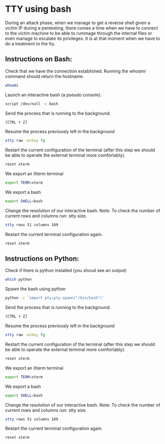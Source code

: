# TTY using bash

During an attack phase, when we manage to get a reverse shell given a victim IP during a pentesting, there comes a time when we have to connect to the victim machine to be able to rummage through the internal files or even manage to escalate its privileges. It is at that moment when we have to do a treatment to the tty.

## Instructions on Bash:
Check that we have the connection established. Running the *whoami* command should return the hostname.
```bash
whoami
```
Launch an interactive bash (a pseudo console).

```bash
script /dev/null -c bash
```
Send the process that is running to the background.

```bash
[CTRL + Z]
```
Resume the process previously left in the background

```bash
stty raw -echo; fg
```
Restart the current configuration of the terminal (after this step we should be able to operate the external terminal more comfortably).

```bash
reset xterm
```
We export an Xterm terminal

```bash
export TERM=xterm
```
We export a bash

```bash
export SHELL=bash
```
Change the resolution of our interactive bash. Note: To check the number of current rows and columns run: stty size.
```bash
stty rows 51 columns 189
```
Restart the current terminal configuration again.
```bash
reset xterm
```

## Instructions on Python:
Check if there is python installed (you shoud see an output)
```bash
which python
```
Spawn the bash using python
```bash
python -c 'import pty;pty.spawn("/bin/bash")'
```
Send the process that is running to the background.

```bash
[CTRL + Z]
```
Resume the process previously left in the background

```bash
stty raw -echo; fg
```
Restart the current configuration of the terminal (after this step we should be able to operate the external terminal more comfortably).

```bash
reset xterm
```
We export an Xterm terminal

```bash
export TERM=xterm
```
We export a bash

```bash
export SHELL=bash
```
Change the resolution of our interactive bash. Note: To check the number of current rows and columns run: stty size
```bash
stty rows 51 columns 189
```
Restart the current terminal configuration again.
```bash
reset xterm
```
